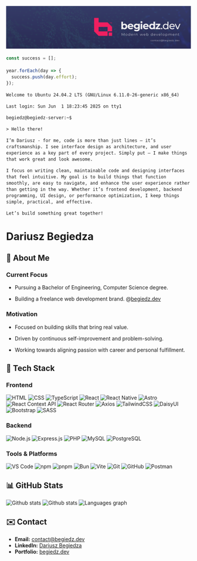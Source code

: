  <img src="./assets/begiedz-dev-banner.png" />

```typescript
const success = [];

year.forEach(day => {
  success.push(day.effort);
});
```

`Welcome to Ubuntu 24.04.2 LTS (GNU/Linux 6.11.0-26-generic x86_64)`

`Last login: Sun Jun  1 18:23:45 2025 on tty1`

`begiedz@begiedz-server:~$`

`> Hello there!`

`I’m Dariusz - for me, code is more than just lines – it’s craftsmanship. I see interface design as architecture, and user experience as a key part of every project. Simply put – I make things that work great and look awesome.`

`I focus on writing clean, maintainable code and designing interfaces that feel intuitive. My goal is to build things that function smoothly, are easy to navigate, and enhance the user experience rather than getting in the way. Whether it’s frontend development, backend programming, UI design, or performance optimization, I keep things simple, practical, and effective.`

`Let’s build something great together!`

# Dariusz Begiedza

## 👾 About Me

### Current Focus

- Pursuing a Bachelor of Engineering, Computer Science degree.

- Building a freelance web development brand. @[begiedz.dev](https://begiedz.dev)

### Motivation

- Focused on building skills that bring real value.

- Driven by continuous self-improvement and problem-solving.

- Working towards aligning passion with career and personal fulfillment.

## 🚀 Tech Stack

### Frontend

![HTML](https://img.shields.io/badge/HTML-E34F26?style=for-the-badge&logo=html5&logoColor=white)
![CSS](https://img.shields.io/badge/CSS-1572B6?style=for-the-badge&logo=css3&logoColor=white)
![TypeScript](https://img.shields.io/badge/TypeScript-3178C6?style=for-the-badge&logo=typescript&logoColor=white)
![React](https://img.shields.io/badge/React-61DAFB?style=for-the-badge&logo=react&logoColor=black)
![React Native](https://img.shields.io/badge/React%20Native-61DAFB?style=for-the-badge&logo=react&logoColor=black)
![Astro](https://img.shields.io/badge/Astro-FF5B00?style=for-the-badge&logo=astro&logoColor=white)
![React Context API](https://img.shields.io/badge/React%20Context%20API-61DAFB?style=for-the-badge&logo=react&logoColor=black)
![React Router](https://img.shields.io/badge/React%20Router-CA4245?style=for-the-badge&logo=react-router&logoColor=white)
![Axios](https://img.shields.io/badge/Axios-5A29E4?style=for-the-badge&logo=axios&logoColor=white)
![TailwindCSS](https://img.shields.io/badge/TailwindCSS-38B2AC?style=for-the-badge&logo=tailwindcss&logoColor=white)
![DaisyUI](https://img.shields.io/badge/DaisyUI-37CDBE?style=for-the-badge&logo=daisyui&logoColor=white)
![Bootstrap](https://img.shields.io/badge/Bootstrap-563D7C?style=for-the-badge&logo=bootstrap&logoColor=white)
![SASS](https://img.shields.io/badge/SASS-CC6699?style=for-the-badge&logo=sass&logoColor=white)

### Backend

![Node.js](https://img.shields.io/badge/Node.js-339933?style=for-the-badge&logo=node.js&logoColor=white)
![Express.js](https://img.shields.io/badge/Express.js-000000?style=for-the-badge&logo=express&logoColor=white)
![PHP](https://img.shields.io/badge/PHP-777BB4?style=for-the-badge&logo=php&logoColor=white)
![MySQL](https://img.shields.io/badge/MySQL-4479A1?style=for-the-badge&logo=mysql&logoColor=white)
![PostgreSQL](https://img.shields.io/badge/PostgreSQL-4169E1?style=for-the-badge&logo=postgresql&logoColor=white)

### Tools & Platforms

![VS Code](https://img.shields.io/badge/VS_Code-007ACC?style=for-the-badge&logo=visual-studio-code&logoColor=white)
![npm](https://img.shields.io/badge/npm-CB3837?style=for-the-badge&logo=npm&logoColor=white)
![pnpm](https://img.shields.io/badge/pnpm-F69220?style=for-the-badge&logo=pnpm&logoColor=white)
![Bun](https://img.shields.io/badge/Bun-000000?style=for-the-badge&logo=bun&logoColor=white)
![Vite](https://img.shields.io/badge/Vite-646CFF?style=for-the-badge&logo=vite&logoColor=white)
![Git](https://img.shields.io/badge/Git-F05032?style=for-the-badge&logo=git&logoColor=white)
![GitHub](https://img.shields.io/badge/GitHub-181717?style=for-the-badge&logo=github&logoColor=white)
![Postman](https://img.shields.io/badge/Postman-FF6C37?style=for-the-badge&logo=postman&logoColor=white)

## 📊 GitHub Stats

<div>
  <img 
    src="https://nirzak-streak-stats.vercel.app/?user=begiedz&theme=react&hide_border=false&hide_border=true"
    height="160" alt="Github stats" />
<img 
    src="https://github-readme-stats.vercel.app/api?username=begiedz&show_icons=true&include_all_commits=true&theme=react&hide_border=true"
    height="160" alt="Github stats" />
<img
  src="https://github-readme-stats.vercel.app/api/top-langs?username=begiedz&locale=en&hide_title=false&layout=compact&langs_count=8&theme=react&hide_border=true"
  height="160" alt="Languages graph" />

</div>

## ✉️ Contact

- **Email:** [contact@begiedz.dev](mailto:contact@begiedz.dev)
- **LinkedIn:** [Dariusz Begiedza](https://www.linkedin.com/in/dariusz-begiedza/)
- **Portfolio:** [begiedz.dev](https://begiedz.dev)
